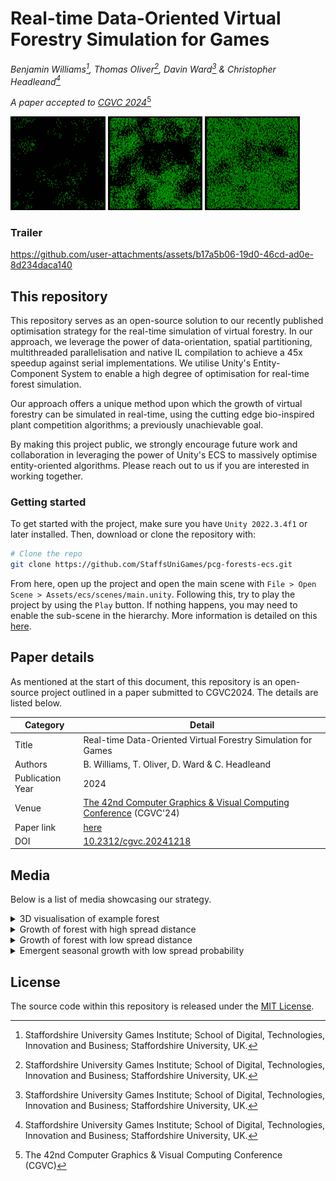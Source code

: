 
# Real-time Data-Oriented Virtual Forestry Simulation for Games
*Benjamin Williams[^1], Thomas Oliver[^1], Davin Ward[^1] & Christopher Headleand[^1]*

*A paper accepted to [CGVC 2024](https://cgvc.org.uk/CGVC2024/)*[^2]

<p>
    <img height="150" src="repo-assets/2-screen-1.jpg">
    <img height="150" src="repo-assets/2-screen-2.jpg">
    <img height="150" src="repo-assets/2-screen-3.jpg">
</p>

[^1]: Staffordshire University Games Institute; School of Digital, Technologies, Innovation and Business; Staffordshire University, UK.
[^2]: The 42nd Computer Graphics & Visual Computing Conference (CGVC)

### Trailer
https://github.com/user-attachments/assets/b17a5b06-19d0-46cd-ad0e-8d234daca140


## This repository
This repository serves as an open-source solution to our recently published optimisation strategy for the real-time simulation of virtual forestry. In our approach, we leverage the power of data-orientation, spatial partitioning, multithreaded parallelisation and native IL compilation to achieve a 45x speedup against serial implementations. We utilise Unity's Entity-Component System to enable a high degree of optimisation for real-time forest simulation. 

Our approach offers a unique method upon which the growth of virtual forestry can be simulated in real-time, using the cutting edge bio-inspired plant competition algorithms; a previously unachievable goal. 

By making this project public, we strongly encourage future work and collaboration in leveraging the power of Unity's ECS to massively optimise entity-oriented algorithms. Please reach out to us if you are interested in working together.

### Getting started
To get started with the project, make sure you have `Unity 2022.3.4f1` or later installed. Then, download or clone the repository with:

```sh
# Clone the repo
git clone https://github.com/StaffsUniGames/pcg-forests-ecs.git
```

From here, open up the project and open the main scene with `File > Open Scene > Assets/ecs/scenes/main.unity`. Following this, try to play the project by using the `Play` button. If nothing happens, you may need to enable the sub-scene in the hierarchy. More information is detailed on this [here](https://docs.unity3d.com/Packages/com.unity.entities@1.0/manual/conversion-subscenes.html).

## Paper details
As mentioned at the start of this document, this repository is an open-source project outlined in a paper submitted to CGVC2024. The details are listed below.

| Category | Detail |
|----------|-------|
| Title | Real-time Data-Oriented Virtual Forestry Simulation for Games
| Authors | B. Williams, T. Oliver, D. Ward & C. Headleand
| Publication Year | 2024
| Venue | [The 42nd Computer Graphics & Visual Computing Conference](https://cgvc.org.uk/CGVC2024/) (CGVC'24)
| Paper link | [here](https://diglib.eg.org/items/6c6f07ca-9eb8-4450-ab71-5765644452b4)
| DOI | [10.2312/cgvc.20241218](https://doi.org/10.2312/cgvc.20241218)


## Media
Below is a list of media showcasing our strategy.

<details>
<summary>3D visualisation of example forest</summary>

<img src="repo-assets/screen1.jpg" width="600"/>

</details>

<details>
<summary>Growth of forest with high spread distance</summary>

<img src="repo-assets/2-screen-1.jpg" height="200"/>
<img src="repo-assets/2-screen-2.jpg" height="200"/>
<img src="repo-assets/2-screen-3.jpg" height="200"/>

</details>


<details>
<summary>Growth of forest with low spread distance</summary>

<img src="repo-assets/screen-1.jpg" height="200"/>
<img src="repo-assets/screen-2.jpg" height="200"/>
<img src="repo-assets/screen-3.jpg" height="200"/>

</details>


<details>
<summary>Emergent seasonal growth with low spread probability</summary>

<img src="repo-assets/3-screen-1.jpg" height="200"/>
<img src="repo-assets/3-screen-2.jpg" height="200"/>
<img src="repo-assets/3-screen-3.jpg" height="200"/>

</details>

## License
The source code within this repository is released under the [MIT License](LICENSE).
